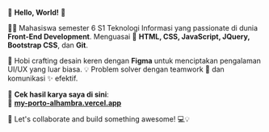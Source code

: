 🌟 **Hello, World!** 🌟  

👨‍💻 Mahasiswa semester 6 S1 Teknologi Informasi yang passionate di dunia **Front-End Development**. Menguasai 🔧 **HTML, CSS, JavaScript, JQuery, Bootstrap CSS**, dan **Git**. 

🎨 Hobi crafting desain keren dengan **Figma** untuk menciptakan pengalaman UI/UX yang luar biasa. 💡 Problem solver dengan teamwork 🤝 dan komunikasi ✨ efektif.  

📂 **Cek hasil karya saya di sini**:  
🔗 [**my-porto-alhambra.vercel.app**](https://my-porto-alhambra.vercel.app/)  

🚀 Let's collaborate and build something awesome! 💻💡
